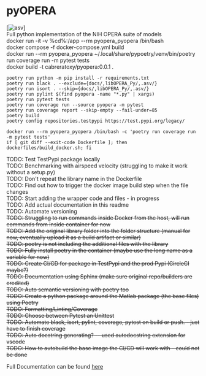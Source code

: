 # pyOPERA
[![asv](http://img.shields.io/badge/benchmarked%20by-asv-blue.svg?style=flat)]  
Full python implementation of the NIH OPERA suite of models  
docker run -it -v %cd%:/app --rm pyopera_pyopera /bin/bash  
docker compose -f docker-compose.yml build  
docker run --rm pyopera_pyopera ~/.local/share/pypoetry/venv/bin/poetry run coverage run -m pytest tests  
docker build -t cabreratoxy/pyopera:0.0.1 .  

```
poetry run python -m pip install -r requirements.txt  
poetry run black . --exclude={docs/,libOPERA_Py/,.asv/}  
poetry run isort . --skip={docs/,libOPERA_Py/,.asv/}  
poetry run pylint $(find pyopera -name "*.py" | xargs)  
poetry run pytest tests    
poetry run coverage run --source pyopera -m pytest  
poetry run coverage report --skip-empty --fail-under=85  
poetry build  
poetry config repositories.testpypi https://test.pypi.org/legacy/  

docker run --rm pyopera_pyopera /bin/bash -c 'poetry run coverage run -m pytest tests'   
if [ git diff --exit-code Dockerfile ]; then dockerfiles/build_docker.sh; fi
```



TODO: Test TestPypi package locally  
TODO: Benchmarking with airspeed velocity (struggling to make it work without a setup.py)  
TODO: Don't repeat the library name in the Dockerfile  
TODO: Find out how to trigger the docker image build step when the file changes  
TODO: Start adding the wrapper code and files - in progress  
TODO: Add actual documentation in this readme  
TODO: Automate versioning  
~~TODO: Struggling to run commands inside Docker from the host, will run commands from inside container for now~~  
~~TODO: Add the original library folder into the folder structure  (manual for now, eventually upload it as a build artifact or similar)~~  
~~TODO: poetry is not including the additional files with the library~~  
~~TODO: Fully install poetry in the container (maybe use the long name as a variable for now)~~  
~~TODO: Create CI/CD for package in TestPypi and the prod Pypi (CircleCI maybe?)~~  
~~TODO: Documentation using Sphinx (make sure original repo/builders are credited)~~  
~~TODO: Auto semantic versioning with poetry too~~    
~~TODO: Create a python package around the Matlab package (the base files) using Poetry~~  
~~TODO: Formatting/Linting/Coverage~~  
~~TODO: Choose between Pytest an Unittest~~  
~~TODO: Automate black, isort, pylint, coverage, pytest on build or push. - just have to finish coverage~~  
~~TODO: Auto docstring generating? -- used autodocstring extension for vscode~~  
~~TODO: How to autobuild the base image the CI/CD will work with - could not be done~~  

Full Documentation can be found [here](https://cabreratoxy.github.io/pyOPERA/)

